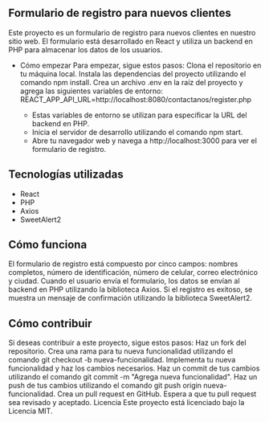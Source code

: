 ## Formulario de registro para nuevos clientes
  Este proyecto es un formulario de registro para nuevos clientes en nuestro sitio web. El formulario está desarrollado en React y utiliza un backend en PHP para almacenar los datos de los usuarios.
- Cómo empezar
  Para empezar, sigue estos pasos:
  Clona el repositorio en tu máquina local.
  Instala las dependencias del proyecto utilizando el comando npm install.
  Crea un archivo .env en la raíz del proyecto y agrega las siguientes variables de entorno:
  REACT_APP_API_URL=http://localhost:8080/contactanos/register.php

  - Estas variables de entorno se utilizan para especificar la URL del backend en PHP.
  - Inicia el servidor de desarrollo utilizando el comando npm start.
  - Abre tu navegador web y navega a http://localhost:3000 para ver el formulario de registro.
## Tecnologías utilizadas
  - React
  - PHP
  - Axios
  - SweetAlert2
## Cómo funciona
  El formulario de registro está compuesto por cinco campos: nombres completos, número de identificación, número de celular, correo electrónico y ciudad. Cuando el usuario envía el formulario, los datos se envían al backend en PHP utilizando la biblioteca Axios. Si el registro es exitoso, se muestra un mensaje de confirmación utilizando la biblioteca SweetAlert2.
## Cómo contribuir
Si deseas contribuir a este proyecto, sigue estos pasos:
Haz un fork del repositorio.
Crea una rama para tu nueva funcionalidad utilizando el comando git checkout -b nueva-funcionalidad.
Implementa tu nueva funcionalidad y haz los cambios necesarios.
Haz un commit de tus cambios utilizando el comando git commit -m "Agrega nueva funcionalidad".
Haz un push de tus cambios utilizando el comando git push origin nueva-funcionalidad.
Crea un pull request en GitHub.
Espera a que tu pull request sea revisado y aceptado.
Licencia
Este proyecto está licenciado bajo la Licencia MIT.
